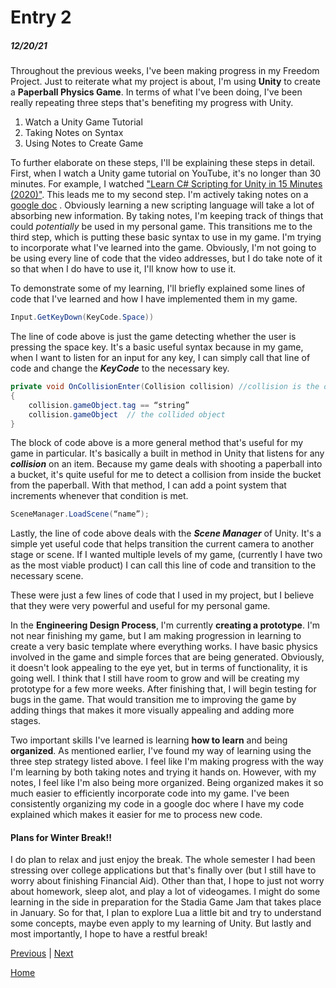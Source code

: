 # Entry 2
##### 12/20/21

Throughout the previous weeks, I've been making progress in my Freedom Project. Just to reiterate what my project is about, I'm using **Unity** to create a **Paperball Physics Game**. In terms of what I've been doing, I've been really repeating three steps that's benefiting my progress with Unity.

1. Watch a Unity Game Tutorial
2. Taking Notes on Syntax
3. Using Notes to Create Game

To further elaborate on these steps, I'll be explaining these steps in detail. First, when I watch a Unity game tutorial on YouTube, it's no longer than 30 minutes. For example, I watched ["Learn C# Scripting for Unity in 15 Minutes (2020)"](https://www.youtube.com/watch?v=9tMvzrqBUP8&t=615s). This leads me to my second step. I'm actively taking notes on a [google doc](https://docs.google.com/document/d/1d4agm-SyfcIxGI2hSLtlAM7wJeoNXJsZks-7GvF_UCM/edit) . Obviously learning a new scripting language will take a lot of absorbing new information. By taking notes, I'm keeping track of things that could _potentially_ be used in my personal game. This transitions me to the third step, which is putting these basic syntax to use in my game. I'm trying to incorporate what I've learned into the game. Obviously, I'm not going to be using every line of code that the video addresses, but I do take note of it so that when I do have to use it, I'll know how to use it.

To demonstrate some of my learning, I'll briefly explained some lines of code that I've learned and how I have implemented them in my game.

```c#
Input.GetKeyDown(KeyCode.Space))
```
The line of code above is just the game detecting whether the user is pressing the space key. It's a basic useful syntax because in my game, when I want to listen for an input for any key, I can simply call that line of code and change the **_KeyCode_** to the necessary key.

```c#
private void OnCollisionEnter(Collision collision) //collision is the object that hits the gameObject
{
	collision.gameObject.tag == “string”
	collision.gameObject  // the collided object
}
```
The block of code above is a more general method that's useful for my game in particular. It's basically a built in method in Unity that listens for any **_collision_** on an item. Because my game deals with shooting a paperball into a bucket, it's quite useful for me to detect a collision from inside the bucket from the paperball. With that method, I can add a point system that increments whenever that condition is met.

```c#
SceneManager.LoadScene(“name”);
```
Lastly, the line of code above deals with the **_Scene Manager_** of Unity. It's a simple yet useful code that helps transition the current camera to another stage or scene. If I wanted multiple levels of my game, (currently I have two as the most viable product) I can call this line of code and transition to the necessary scene.

These were just a few lines of code that I used in my project, but I believe that they were very powerful and useful for my personal game.

In the **Engineering Design Process**, I'm currently **creating a prototype**. I'm not near finishing my game, but I am making progression in learning to create a very basic template where everything works. I have basic physics involved in the game and simple forces that are being generated. Obviously, it doesn't look appealing to the eye yet, but in terms of functionality, it is going well. I think that I still have room to grow and will be creating my prototype for a few more weeks. After finishing that, I will begin testing for bugs in the game. That would transition me to improving the game by adding things that makes it more visually appealing and adding more stages.

Two important skills I've learned is learning **how to learn** and being **organized**. As mentioned earlier, I've found my way of learning using the three step strategy listed above. I feel like I'm making progress with the way I'm learning by both taking notes and trying it hands on. However, with my notes, I feel like I'm also being more organized. Being organized makes it so much easier to efficiently incorporate code into my game. I've been consistently organizing my code in a google doc where I have my code explained which makes it easier for me to process new code.

#### Plans for Winter Break!!

I do plan to relax and just enjoy the break. The whole semester I had been stressing over college applications but that's finally over (but I still have to worry about finishing Financial Aid). Other than that, I hope to just not worry about homework, sleep alot, and play a lot of videogames. I might do some learning in the side in preparation for the Stadia Game Jam that takes place in January. So for that, I plan to explore Lua a little bit and try to understand some concepts, maybe even apply to my learning of Unity. But lastly and most importantly, I hope to have a restful break!


[Previous](entry01.md) | [Next](entry03.md)

[Home](../README.md)